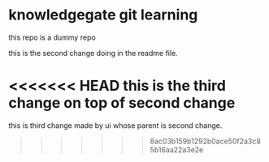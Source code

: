 # knowledgegate git learning

this repo is a dummy repo

this is the second change doing in the readme file.

<<<<<<< HEAD
this is the third change on top of second change
=======
this is third change made by ui whose parent is second change.
>>>>>>> 8ac03b159b1292b0ace50f2a3c85b16aa22a3e2e
